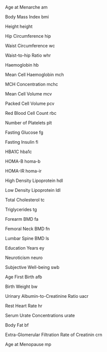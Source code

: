 Age at Menarche 	am 

Body Mass Index 	 bmi 

Height 	 height 

Hip Circumference 	 hip 

Waist Circumference 	 wc 

Waist-to-hip Ratio 	 whr 

Haemoglobin 	 hb 

Mean Cell Haemoglobin 	 mch 

MCH Concentration 	 mchc 

Mean Cell Volume 	 mcv 

Packed Cell Volume 	 pcv 

Red Blood Cell Count 	 rbc 

Number of Platelets 	 plt 

Fasting Glucose 	 fg 

Fasting Insulin 	 fi 

HBA1C 	 hba1c 

HOMA-B 	 homa-b 

HOMA-IR 	 homa-ir 

High Density Lipoprotein 	 hdl 

Low Density Lipoprotein 	 ldl 

Total Cholesterol 	 tc 

Triglycerides 	 tg 

Forearm BMD 	 fa 

Femoral Neck BMD 	 fn 

Lumbar Spine BMD 	 ls 

Education Years 	 ey 

Neuroticism 	 neuro 

Subjective Well-being 	 swb 

Age First Birth 	 afb 

Birth Weight 	 bw 

Urinary Albumin-to-Creatinine Ratio 	 uacr 

Rest Heart Rate 	 hr 

Serum Urate Concentrations 	 urate 

Body Fat 	 bf 

Extra-Glomerular Filtration Rate of Creatinin 	 crn 

Age at Menopause 	 mp
